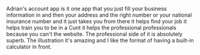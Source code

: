 Adrian's account app is it one app that you just fill your business information in and then your address and the right number or your national insurance number and it just takes you from there it helps find your job it helps train you to be in a Cunt it helps the professional professionals because you can't the website. The professional side of it is absolutely superb. The illustration it's amazing and I like the format of having a built-in calculator in front.
